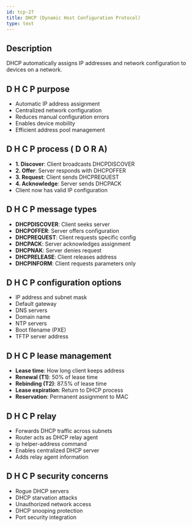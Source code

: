 ```yaml
---
id: tcp-27
title: DHCP (Dynamic Host Configuration Protocol)
type: text
---
```



## Description

DHCP automatically assigns IP addresses and network configuration to devices on a network.

## D H C P purpose

- Automatic IP address assignment
- Centralized network configuration
- Reduces manual configuration errors
- Enables device mobility
- Efficient address pool management

## D H C P process ( D O R A)

- **1. Discover**: Client broadcasts DHCPDISCOVER
- **2. Offer**: Server responds with DHCPOFFER
- **3. Request**: Client sends DHCPREQUEST
- **4. Acknowledge**: Server sends DHCPACK
- Client now has valid IP configuration

## D H C P message types

- **DHCPDISCOVER**: Client seeks server
- **DHCPOFFER**: Server offers configuration
- **DHCPREQUEST**: Client requests specific config
- **DHCPACK**: Server acknowledges assignment
- **DHCPNAK**: Server denies request
- **DHCPRELEASE**: Client releases address
- **DHCPINFORM**: Client requests parameters only

## D H C P configuration options

- IP address and subnet mask
- Default gateway
- DNS servers
- Domain name
- NTP servers
- Boot filename (PXE)
- TFTP server address

## D H C P lease management

- **Lease time**: How long client keeps address
- **Renewal (T1)**: 50% of lease time
- **Rebinding (T2)**: 87.5% of lease time
- **Lease expiration**: Return to DHCP process
- **Reservation**: Permanent assignment to MAC

## D H C P relay

- Forwards DHCP traffic across subnets
- Router acts as DHCP relay agent
- ip helper-address command
- Enables centralized DHCP server
- Adds relay agent information

## D H C P security concerns

- Rogue DHCP servers
- DHCP starvation attacks
- Unauthorized network access
- DHCP snooping protection
- Port security integration